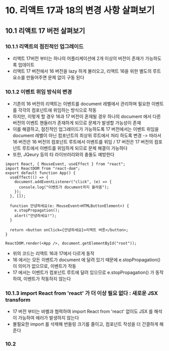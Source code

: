 # 10. 리액트 17과 18의 변경 사항 살펴보기

## 10.1 리액트 17 버전 살펴보기

### 10.1.1 리액트의 점진적인 업그레이드

- 리액트 17버전 부터는 하나의 어플리케이션에 2개 이상의 버전이 존재가 가능하도록 업데이트
- 리액트 17 버전에서 16 버전을 lazy 하게 불러오고, 리액트 16을 위한 별도의 루트 요소를 만들어주면 문제 없이 구동 된다

### 10.1.2 이벤트 위임 방식의 변경

- 기존의 16 버전의 리액트는 이벤트를 document 레벨에서 관리하며 필요한 이벤트를 각각의 컴포넌트에 위임하는 방식으로 작동
- 하지만, 이렇게 할 경우 16과 17 버전이 혼재될 경우 하나의 document 에서 다른 버전의 이벤트 핸들러가 존재하게 되므로 문제가 발생할 가능성이 존재
- 이를 해결하고, 점진적인 업그레이드가 가능하도록 17 버전에서는 이벤트 위임을 document 레벨이 아닌 컴포넌트의 최상위 루트에서 처리 하도록 변경 -> 따라서 16 버전은 16 버전의 컴포넌트 루트에서 이벤트를 위임 / 17 버전은 17 버전의 컴포넌트 루트에서 이벤트를 위임하게 되므로 문제 해결이 가능하다
- 또한, JQeury 등의 타 라이브러리와의 충돌도 예방한다

```tsx
import React, { MouseEvent, useEffect } from "react";
import ReactDOM from "react-dom";
export default function App() {
  useEffect(() => {
    document.addEventListener("click", (e) => {
      console.log("이벤트가 document까지 올라옴");
    });
  }, []);

  function 안녕하세요(e: MouseEvent<HTMLButtonElement>) {
    e.stopPropagation();
    alert("안녕하세요!");
  }

  return <button onClick={안녕하세요}>리액트 버튼</button>;
}

ReactDOM.render(<App />, document.getElementById("root"));
```

- 위의 코드는 리액트 16과 17에서 다르게 동작
- 16 에서는 모든 이벤트가 document 에 달려 있기 때문에 e.stopPropagation() 이 의미가 없으므로, 이벤트가 작동
- 17 에서는 이벤트가 컴포넌트 루트에 달려 있으므로 e.stopPropagation() 가 동작하여, 이벤트가 작동하지 않는다

### 10.1.3 import React from 'react' 가 더 이상 필요 없다 : 새로운 JSX transform

- 17 버전 부터는 바벨과 협력하여 import React from 'react' 없이도 JSX 를 해석이 가능하여 에러가 발생하지 않는다
- 불필요한 import 를 삭제해 번들링 크기를 줄이고, 컴포넌트 작성을 더 간결하게 해준다

### 10.2
